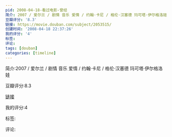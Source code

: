 ```yaml
---
pid: 2008-04-18-看过电影-曾经
简介: 2007 / 爱尔兰 / 剧情 音乐 爱情 / 约翰·卡尼 / 格伦·汉塞德 玛可塔·伊尔格洛娃
豆瓣评分: '8.3'
链接: https://movie.douban.com/subject/2053515/
创建时间: '2008-04-18 22:37:26'
我的评分: '4'
标签:
评论:
tags: [douban]
categories: [timeline]
---
```

简介:2007 / 爱尔兰 / 剧情 音乐 爱情 / 约翰·卡尼 / 格伦·汉塞德 玛可塔·伊尔格洛娃

豆瓣评分:8.3

[链接](https://movie.douban.com/subject/2053515/)

我的评分:4

标签:

评论:

